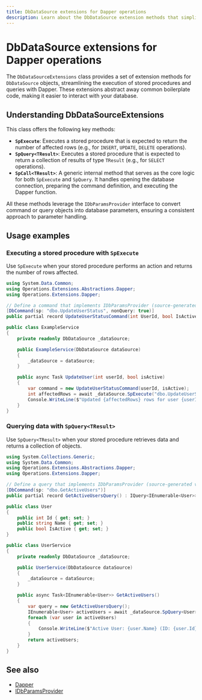 ```yaml
---
title: DbDataSource extensions for Dapper operations
description: Learn about the DbDataSource extension methods that simplify executing stored procedures and queries using Dapper.
---
```


# DbDataSource extensions for Dapper operations

The `DbDataSourceExtensions` class provides a set of extension methods for `DbDataSource` objects, streamlining the execution of stored procedures and queries with Dapper. These extensions abstract away common boilerplate code, making it easier to interact with your database.

## Understanding DbDataSourceExtensions

This class offers the following key methods:

*   **`SpExecute`**: Executes a stored procedure that is expected to return the number of affected rows (e.g., for `INSERT`, `UPDATE`, `DELETE` operations).
*   **`SpQuery<TResult>`**: Executes a stored procedure that is expected to return a collection of results of type `TResult` (e.g., for `SELECT` operations).
*   **`SpCall<TResult>`**: A generic internal method that serves as the core logic for both `SpExecute` and `SpQuery`. It handles opening the database connection, preparing the command definition, and executing the Dapper function.

All these methods leverage the `IDbParamsProvider` interface to convert command or query objects into database parameters, ensuring a consistent approach to parameter handling.

## Usage examples

### Executing a stored procedure with `SpExecute`

Use `SpExecute` when your stored procedure performs an action and returns the number of rows affected.

```csharp
using System.Data.Common;
using Operations.Extensions.Abstractions.Dapper;
using Operations.Extensions.Dapper;

// Define a command that implements IDbParamsProvider (source-generated via DbCommandAttribute)
[DbCommand(sp: "dbo.UpdateUserStatus", nonQuery: true)]
public partial record UpdateUserStatusCommand(int UserId, bool IsActive) : ICommand<int>;

public class ExampleService
{
    private readonly DbDataSource _dataSource;

    public ExampleService(DbDataSource dataSource)
    {
        _dataSource = dataSource;
    }

    public async Task UpdateUser(int userId, bool isActive)
    {
        var command = new UpdateUserStatusCommand(userId, isActive);
        int affectedRows = await _dataSource.SpExecute("dbo.UpdateUserStatus", command, CancellationToken.None);
        Console.WriteLine($"Updated {affectedRows} rows for user {userId}.");
    }
}
```

### Querying data with `SpQuery<TResult>`

Use `SpQuery<TResult>` when your stored procedure retrieves data and returns a collection of objects.

```csharp
using System.Collections.Generic;
using System.Data.Common;
using Operations.Extensions.Abstractions.Dapper;
using Operations.Extensions.Dapper;

// Define a query that implements IDbParamsProvider (source-generated via DbCommandAttribute)
[DbCommand(sp: "dbo.GetActiveUsers")]
public partial record GetActiveUsersQuery() : IQuery<IEnumerable<User>>;

public class User
{
    public int Id { get; set; }
    public string Name { get; set; }
    public bool IsActive { get; set; }
}

public class UserService
{
    private readonly DbDataSource _dataSource;

    public UserService(DbDataSource dataSource)
    {
        _dataSource = dataSource;
    }

    public async Task<IEnumerable<User>> GetActiveUsers()
    {
        var query = new GetActiveUsersQuery();
        IEnumerable<User> activeUsers = await _dataSource.SpQuery<User>("dbo.GetActiveUsers", query, CancellationToken.None);
        foreach (var user in activeUsers)
        {
            Console.WriteLine($"Active User: {user.Name} (ID: {user.Id})");
        }
        return activeUsers;
    }
}
```

## See also

*   [Dapper](https://github.com/DapperLib/Dapper)
*   [IDbParamsProvider](idbparams-provider.md)
